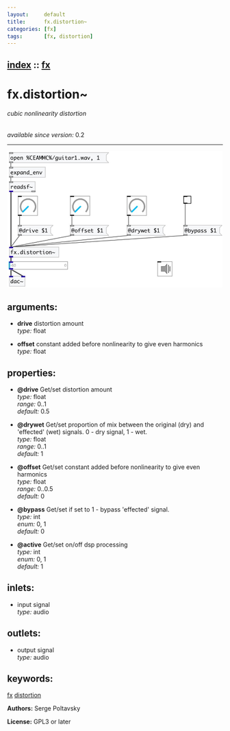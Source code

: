 ```yaml
---
layout:     default
title:      fx.distortion~
categories: [fx]
tags:       [fx, distortion]
---
```

[index](index.html) :: [fx](category_fx.html)
---

# fx.distortion~

###### cubic nonlinearity distortion

*available since version:* 0.2

---




[![example](../examples/img/fx.distortion~.jpg)](../examples/pd/fx.distortion~.pd)



## arguments:

* **drive**
distortion amount<br>
_type:_ float<br>

* **offset**
constant added before nonlinearity to give even harmonics<br>
_type:_ float<br>





## properties:

* **@drive** 
Get/set distortion amount<br>
_type:_ float<br>
_range:_ 0..1<br>
_default:_ 0.5<br>

* **@drywet** 
Get/set proportion of mix between the original (dry) and &#39;effected&#39; (wet) signals. 0 -
dry signal, 1 - wet.<br>
_type:_ float<br>
_range:_ 0..1<br>
_default:_ 1<br>

* **@offset** 
Get/set constant added before nonlinearity to give even harmonics<br>
_type:_ float<br>
_range:_ 0..0.5<br>
_default:_ 0<br>

* **@bypass** 
Get/set if set to 1 - bypass &#39;effected&#39; signal.<br>
_type:_ int<br>
_enum:_ 0, 1<br>
_default:_ 0<br>

* **@active** 
Get/set on/off dsp processing<br>
_type:_ int<br>
_enum:_ 0, 1<br>
_default:_ 1<br>



## inlets:

* input signal<br>
_type:_ audio



## outlets:

* output signal<br>
_type:_ audio



## keywords:

[fx](keywords/fx.html)
[distortion](keywords/distortion.html)






**Authors:** Serge Poltavsky




**License:** GPL3 or later





